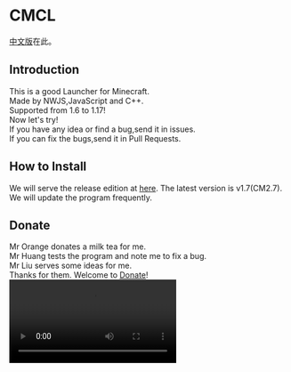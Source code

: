 # CMCL
[中文版](https://github.com/liumingedwin/CMCL/blob/main/Chinese.md)在此。


## Introduction
This is a good Launcher for Minecraft.  
Made by NWJS,JavaScript and C++.  
Supported from 1.6 to 1.17!  
Now let's try!  
If you have any idea or find a bug,send it in issues.  
If you can fix the bugs,send it in Pull Requests.

## How to Install
We will serve the release edition at [here](https://github.com/liumingedwin/CMCL/blob/main/releases.md).
The latest version is v1.7(CM2.7).  
We will update the program frequently.

## Donate
Mr Orange donates a milk tea for me.  
Mr Huang tests the program and note me to fix a bug.  
Mr Liu serves some ideas for me.  
Thanks for them.
Welcome to [Donate](https://github.com/liumingedwin/CMCL/blob/main/releases.md)!
![video](https://github.com/liumingedwin/CMCL/blob/main/20210227_152200.mp4)
